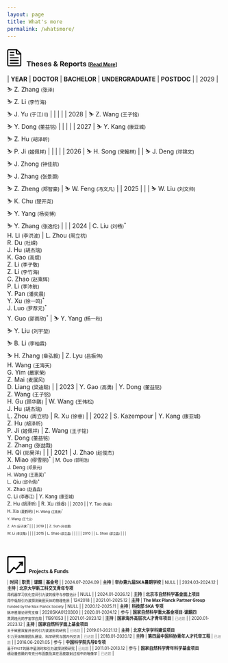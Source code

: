```yaml
---
layout: page
title: What's more
permalink: /whatsmore/
---
```


<style>
table {
  font-family: arial, sans-serif;
  border-collapse: collapse;
  width: 100%;
}

td, th {
  border: 1px solid #dddddd;
  text-align: left;
  padding: 8px;
}

tr:nth-child(odd) {
  background-color: #dddddd;
}
</style>

### <img src="report.png" style="height:40px;"> &nbsp; <b>Theses & Reports</b> <small><small>[[Read More](/docs/theses)]</small></small> 

| **YEAR** | **DOCTOR** | **BACHELOR** | **UNDERGRADUATE** | **POSTDOC** |
| 2029 | &#9975; Z. Zhang <small>(张泽)</small><br>&#9975; Z. Li <small>(李竹海)</small><br>&#9975; J. Yu <small>(于江川)</small> | | | |
| 2028 | &#9975; Z. Wang <small>(王子铭)</small><br>&#9975; Y. Dong <small>(董益铭)</small> | | | |
| 2027 | &#9975; Y. Kang <small>(康亚城)</small><br>&#9975; Z. Hu <small>(胡泽昕)</small><br>&#9975; P. Ji <small>(姬佩祥)</small> | | | |
| 2026 | &#9975; H. Song <small>(宋翰林)</small> | | &#9975; J. Deng <small>(邓锦文)</small><br>&#9975; J. Zhong <small>(钟佳航)</small><br>&#9975; J. Zhang <small>(张景灏)</small><br>&#9975; Z. Zheng <small>(郑智豪)</small> | &#9975; W. Feng <small>(冯文凡)</small> |
| 2025 | | | &#9975; W. Liu <small>(刘文帅)</small><br>&#9975; K. Chu <small>(楚开尧)</small><br>&#9975; Y. Yang <small>(杨奕博)</small><br>&#9975; Y. Zhang <small>(张逸伦)</small> | |
| 2024 | C. Liu <small>(刘畅)<sup>$\ast$</sup></small><br>H. Li <small>(李洪波)</small> | L. Zhou <small>(周立杭)</small><br>R. Du <small>(杜嵘)</small><br>J. Hu <small>(胡杰瑞)</small><br>K. Gao <small>(高焜)</small><br>Z. Li <small>(李子敬)</small><br>Z. Li <small>(李竹海)</small><br>C. Zhao <small>(赵乘辉)</small><br>P. Li <small>(李沛航)</small><br>Y. Pan <small>(潘奕晨)</small><br>Y. Xu <small>(徐一鸣)<sup>$\ast$</sup></small><br>J. Luo <small>(罗荐元)<sup>$\ast$</sup></small><br>Y. Guo <small>(郭雨欣)<sup>$\ast$</sup></small> | &#9975; Y. Yang <small>(杨一秋)</small><br>&#9975; Y. Liu <small>(刘宇堃)</small><br>&#9975; B. Li <small>(李柏霖)</small><br>&#9975; H. Zhang <small>(章弘毅)</small> | Z. Lyu <small>(吕振伟)</small><br>H. Wang <small>(王海天)</small><br>G. Yim <small>(嚴家榮)</small><br>Z. Mai <small>(麦展风)</small><br>D. Liang <small>(梁迪聪)</small> |
| 2023 | Y. Gao <small>(高勇)</small> | Y. Dong <small>(董益铭)</small><br>Z. Wang <small>(王子铭)</small><br>H. Gu <small>(顾华鹏)</small> |  W. Wang <small>(王伟松)</small><br>J. Hu <small>(胡杰瑞)</small><br>L. Zhou <small>(周立杭)</small> | R. Xu <small>(徐睿)</small> |
| 2022 | S. Kazempour | Y. Kang <small>(康亚城)</small><br>Z. Hu <small>(胡泽昕)</small><br>P. Ji <small>(姬佩祥)</small> |  Z. Wang <small>(王子铭)</small><br>Y. Dong <small>(董益铭)</small><br>Z. Zhang <small>(张喆戬)</small><br>H. Qi <small>(祁昊洋)</small> | |
| 2021 | J. Zhao <small>(赵俊杰)</small><br>X. Miao <small>(缪雪丽)<sup>$\ast$</sup> | M. Guo <small>(郭明浩)</small><br>J. Deng <small>(邓景元)</small><br>H. Wang <small>(王惠美)<sup>$\ast$</sup></small><br>L. Qiu <small>(邱令倩)<sup>$\ast$</sup></small><br>X. Zhao <small>(赵鑫淼)</small><br>C. Li <small>(李春江)</small> | Y. Kang <small>(康亚城)</small><br>Z. Hu <small>(胡泽昕)</small> | R. Xu <small>(徐睿) |
| 2020 | | Y. Tao <small>(陶昱)</small><br>H. Xia <small>(夏鹤明) | H. Wang <small>(王惠美)<sup>$\ast$</sup></small><br>Y. Wang <small>(王弋尘)</small><br>Z. An <small>(安子訸)<sup>$\ast$</sup></small> | |
| 2019 | | Z. Sun <small>(孙忠鹏)</small><br>W. Li <small>(李汶隆)</small> | | |
| 2015 | L. Shao <small>(邵立晶)</small> | | | |
| 2010 | | L. Shao <small>(邵立晶)</small> |  | |

<br>
<p></p>

### <img src="funds.png" style="height:40px;"> &nbsp; <b>Projects & Funds</b>

| **时间** | **职责** | **课题** | **基金号** | 
| 2024.07-2024.09 | **主持** | **举办第九届SKA暑期学校** | NULL |
| 2024.03-2024.12 | **主持** | **北京大学新工科交叉青年专项** <br> <small> 用机器学习优化空间引力波的搜寻与参数估计</small> | NULL |
| 2024.01-2026.12 | **主持** | **北京市自然科学基金面上项目** <br> <small> 用中低频引力波探测致密天体的物理性质</small> | 1242018 |
| 2021.01-2025.12 | **主持** | **The Max Planck Partner Group** <br> <small> Funded by the Max Planck Society</small> | NULL |
| 2020.12-2025.11 | **主持** | **科技部 SKA 专项** <br> <small> 脉冲星理论研究支撑</small> | 2020SKA0120300 |
| 2020.01-2024.12 | 参与 | **国家自然科学重大基金项目·课题四** <br> <small> 黑洞烛光的宇宙学应用 </small> | 11991053 |
| 2021.01-2023.12 | **主持** | **国家海外高层次人才青年项目** | <font color="gray"><small>已结题</small></font> |
| 2020.01-2023.12 | **主持** | **国家自然科学面上基金项目** <br> <small> 关于致密双星并合的引力波波形的研究</small> | <font color="gray"><small>已结题</small></font> |
| 2019.01-2021.12 | **主持** | **北京大学学科建设项目** <br> <small> 引力天体物理团队建设、科学研究与国内外交流</small> | <font color="gray"><small>已结题</small></font> |
| 2018.01-2020.12 | **主持** | **第四届中国科协青年人才托举工程** | <font color="gray"><small>已结题</small></font> |
| 2016.06-2021.05 | 参与 | **中国科学院先导B专项** <br> <small> 基于FAST的脉冲星测时和引力波探测预研究 </small> | <font color="gray"><small>已结题</small></font> |
| 2011.01-2013.12 | 参与 | **国家自然科学青年科学基金项目** <br> <small> 横动量依赖的夸克分布函数及其在高能散射过程中的唯像学 </small> | <font color="gray"><small>已结题</small></font> |

<!-- | 2024.05-2026.12 | **指导**<br> <small><small>王子铭 | **国家自然科学基金青年学生基础研究项目（博士研究生）** <br> <small> 空间引力波探测的数据分析方法拓展</small> | 123B2043 | -->
<!-- | 2023.12-2025.04 | **指导**<br> <small><small>刘宇堃 | **北京市自然科学基金本科生启研计划** <br> <small> 多信使天文学时代下研究暗物质对中子星结构的影响</small> | QY23009 | -->
<!-- | 2018.09-2018.12 | **主持** | **北京大学新聘学术人员科研启动经费** | NULL | -->

<br>
<p></p>

<script type="text/x-mathjax-config">
  MathJax.Hub.Config({
    tex2jax: {
      inlineMath: [ ['$','$'] ],
      processEscapes: true
    }
  });
</script>
<script type="text/javascript" src="https://cdn.mathjax.org/mathjax/latest/MathJax.js?config=TeX-AMS-MML_HTMLorMML">
</script>
